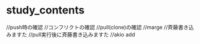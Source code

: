 # study_contents

//push時の確認
//コンフリクトの確認
//pull(clone)の確認
//marge
//斉藤書き込みますた
//pull実行後に斉藤書き込みますた
//akio add
